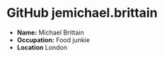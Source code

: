 # GitHub jemichael.brittain

- **Name:** Michael Brittain
- **Occupation:** Food junkie
- **Location** London
